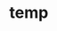 # temp

























































































































































































































































































































































